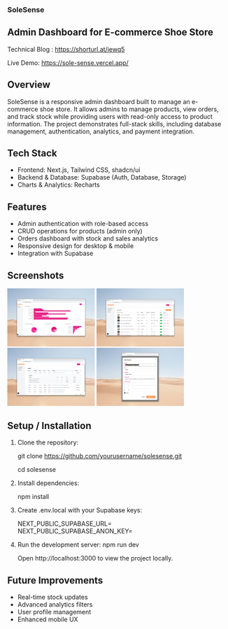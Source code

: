 ### SoleSense

## Admin Dashboard for E-commerce Shoe Store

Technical Blog : https://shorturl.at/iewq5

Live Demo: https://sole-sense.vercel.app/

## Overview
SoleSense is a responsive admin dashboard built to manage an e-commerce shoe store.
It allows admins to manage products, view orders, and track stock while providing users with read-only access to product information.
The project demonstrates full-stack skills, including database management, authentication, analytics, and payment integration.

## Tech Stack
- Frontend: Next.js, Tailwind CSS, shadcn/ui
- Backend & Database: Supabase (Auth, Database, Storage)
- Charts & Analytics: Recharts

## Features
- Admin authentication with role-based access
- CRUD operations for products (admin only)
- Orders dashboard with stock and sales analytics
- Responsive design for desktop & mobile
- Integration with Supabase

## Screenshots
<p float="left">
  <img src="./screenshots/graph.png" width="200" />
  <img src="./screenshots/products.png" width="200" />
  <img src="./screenshots/orders.png" width="200" />
  <img src="./screenshots/editprod.png" width="200" />
</p>


## Setup / Installation

1. Clone the repository:

   git clone https://github.com/yourusername/solesense.git

   cd solesense

3. Install dependencies:

   npm install

4. Create .env.local with your Supabase keys:

   NEXT_PUBLIC_SUPABASE_URL=<your-supabase-url>
   NEXT_PUBLIC_SUPABASE_ANON_KEY=<your-supabase-anon-key>

5. Run the development server:
   npm run dev

   Open http://localhost:3000
 to view the project locally.

## Future Improvements

- Real-time stock updates
- Advanced analytics filters
- User profile management
- Enhanced mobile UX
